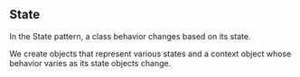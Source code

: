 ## State
In the State pattern, a class behavior changes based on its state.

We create objects that represent various states and a context object whose
behavior varies as its state objects change.
